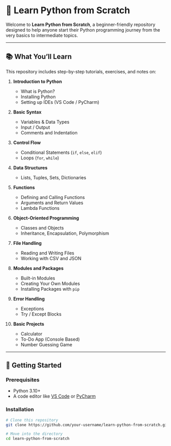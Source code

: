 # 🐍 Learn Python from Scratch

Welcome to **Learn Python from Scratch**, a beginner-friendly repository designed to help anyone start their Python programming journey from the very basics to intermediate topics.

---

## 📚 What You’ll Learn

This repository includes step-by-step tutorials, exercises, and notes on:

1. **Introduction to Python**
   - What is Python?
   - Installing Python
   - Setting up IDEs (VS Code / PyCharm)

2. **Basic Syntax**
   - Variables & Data Types
   - Input / Output
   - Comments and Indentation

3. **Control Flow**
   - Conditional Statements (`if`, `else`, `elif`)
   - Loops (`for`, `while`)

4. **Data Structures**
   - Lists, Tuples, Sets, Dictionaries

5. **Functions**
   - Defining and Calling Functions
   - Arguments and Return Values
   - Lambda Functions

6. **Object-Oriented Programming**
   - Classes and Objects
   - Inheritance, Encapsulation, Polymorphism

7. **File Handling**
   - Reading and Writing Files
   - Working with CSV and JSON

8. **Modules and Packages**
   - Built-in Modules
   - Creating Your Own Modules
   - Installing Packages with `pip`

9. **Error Handling**
   - Exceptions
   - Try / Except Blocks

10. **Basic Projects**
    - Calculator
    - To-Do App (Console Based)
    - Number Guessing Game

---

## 🚀 Getting Started

### Prerequisites
- Python 3.10+
- A code editor like [VS Code](https://code.visualstudio.com/) or [PyCharm](https://www.jetbrains.com/pycharm/)

### Installation

```bash
# Clone this repository
git clone https://github.com/your-username/learn-python-from-scratch.git

# Move into the directory
cd learn-python-from-scratch

